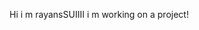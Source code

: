 Hi i m rayansSUIIII
i m working on a project!

<!---
rayansuiiiii/rayansuiiiii is a ✨ special ✨ repository because its `README.md` (this file) appears on your GitHub profile.
You can click the Preview link to take a look at your changes.
--->
